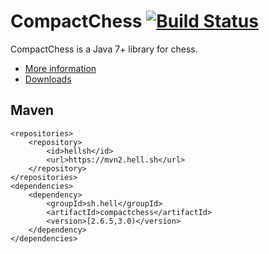 # CompactChess [![Build Status](https://travis-ci.org/hell-sh/CompactChess.svg?branch=master)](https://travis-ci.org/hell-sh/CompactChess)

CompactChess is a Java 7+ library for chess.

- [More information](https://compactchess.cc/)
- [Downloads](https://github.com/hell-sh/CompactChess/releases)

## Maven

    <repositories>
        <repository>
            <id>hellsh</id>
            <url>https://mvn2.hell.sh</url>
        </repository>
    </repositories>
    <dependencies>
        <dependency>
            <groupId>sh.hell</groupId>
            <artifactId>compactchess</artifactId>
            <version>[2.6.5,3.0)</version>
        </dependency>
    </dependencies>
